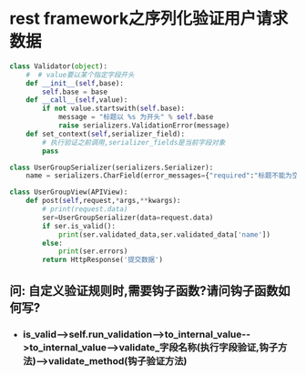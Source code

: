 # rest framework之序列化验证用户请求数据

```python
class Validator(object):
    #  # value要以某个指定字段开头
    def __init__(self,base):
        self.base = base
    def __call__(self,value):
        if not value.startswith(self.base):
            message = "标题以 %s 为开头" % self.base
            raise serializers.ValidationError(message)
    def set_context(self,serializer_field):
        # 执行验证之前调用,serializer_fields是当前字段对象
        pass

class UserGroupSerializer(serializers.Serializer):
    name = serializers.CharField(error_messages={"required":"标题不能为空"},validators=[Validator('开'),])

class UserGroupView(APIView):
    def post(self,request,*args,**kwargs):
        # print(request.data)
        ser=UserGroupSerializer(data=request.data)
        if ser.is_valid():
            print(ser.validated_data,ser.validated_data['name'])
        else:
            print(ser.errors)
        return HttpResponse('提交数据')
```

## 问: 自定义验证规则时,需要钩子函数?请问钩子函数如何写?

- ### is_valid-->self.run_validation-->to_internal_value-->to_internal_value-->validate_字段名称(执行字段验证,钩子方法)-->validate_method(钩子验证方法)